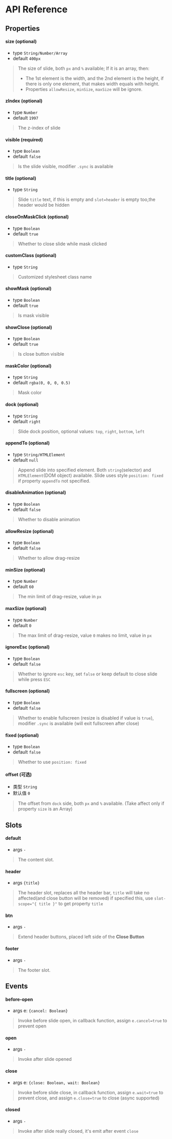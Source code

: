 # API Reference

## Properties

#### size  (optional)

- type `String/Number/Array`
- default `400px`

> The size of slide, both `px` and `%` available;
> If it is an array, then:
> - The 1st element is the width, and the 2nd element is the height,
> if there is only one element, that makes width equals with height.
> - Properties `allowResize`, `minSize`, `maxSize` will be ignore. 

#### zIndex  (optional)

- type `Number`
- default `1997`

> The z-index of slide

#### visible  (required)

- type `Boolean`
- default `false`

> Is the slide visible, modifier `.sync` is available

#### title  (optional)

- type `String`


> Slide `title` text,
> if this is empty and `slot=header` is empty too,the header would be hidden

#### closeOnMaskClick  (optional)

- type `Boolean`
- default `true`

> Whether to close slide while mask clicked

#### customClass  (optional)

- type `String`


> Customized stylesheet class name

#### showMask  (optional)

- type `Boolean`
- default `true`

> Is mask visible

#### showClose  (optional)

- type `Boolean`
- default `true`

> Is close button visible

#### maskColor  (optional)

- type `String`
- default `rgba(0, 0, 0, 0.5)`

> Mask color

#### dock  (optional)

- type `String`
- default `right`

> Slide dock position, optional values: `top`, `right`, `bottom`, `left`

#### appendTo  (optional)

- type `String/HTMLElement`
- default `null`

> Append slide into specified element.
> Both `string`(selector) and `HTMLElement`(DOM object) available.
> Slide uses style `position: fixed` if property `appendTo` not specified.

#### disableAnimation  (optional)

- type `Boolean`
- default `false`

> Whether to disable animation

#### allowResize  (optional)

- type `Boolean`
- default `false`

> Whether to allow drag-resize

#### minSize  (optional)

- type `Number`
- default `60`

> The min limit of drag-resize, value in `px`

#### maxSize  (optional)

- type `Number`
- default `0`

> The max limit of drag-resize, value `0` makes no limit, value in `px`

#### ignoreEsc  (optional)

- type `Boolean`
- default `false`

> Whether to ignore `esc` key, set `false` or keep default to close slide while press `ESC`

#### fullscreen  (optional)

- type `Boolean`
- default `false`

> Whether to enable fullscreen (resize is disabled if value is `true`),
> modifier `.sync` is available (will exit fullscreen after close)

#### fixed  (optional)

- type `Boolean`
- default `false`

> Whether to use `position: fixed`


#### offset (可选)

- 类型 `String`
- 默认值 `0`

> The offset from `dock` side, both `px` and `%` available.
 > (Take affect only if property `size` is an Array)

## Slots

#### default  

- args `-`

> The content slot.

#### header  

- args `{title}`

> The header slot, replaces all the header bar, 
> `title` will take no affected(and close button will be removed) if specified this,
> use `slot-scope="{ title }"` to get property `title`

#### btn  

- args `-`

> Extend header buttons, placed left side of the **Close Button**

#### footer  

- args `-`

> The footer slot.

## Events

#### before-open

- args e: `{cancel: Boolean}`

> Invoke before slide open, in callback function,
> assign `e.cancel=true` to prevent open

#### open  

- args `-`

> Invoke after slide opened

#### close  

- args e: `{close: Boolean, wait: Boolean}`

> Invoke before slide close, in callback function,
> assign `e.wait=true` to prevent close, and assign `e.close=true` to close (async supported)

#### closed  

- args `-`

> Invoke after slide really closed, it's emit after event `close`
